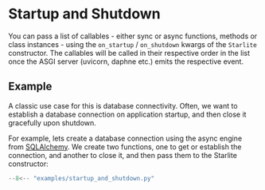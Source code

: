 # Startup and Shutdown

You can pass a list of callables - either sync or async functions, methods or class instances - using the `on_startup`
/ `on_shutdown` kwargs of the `Starlite` constructor. The callables will be called in their respective order in the list
once the ASGI server (uvicorn, daphne etc.) emits the respective event.

## Example

A classic use case for this is database connectivity. Often, we want to establish a database connection on application
startup, and then close it gracefully upon shutdown.

For example, lets create a database connection using the async engine from
[SQLAlchemy](https://docs.sqlalchemy.org/en/latest/orm/extensions/asyncio.html). We create two functions, one to get or
establish the connection, and another to close it, and then pass them to the Starlite constructor:

```py title="Startup and Shutdown"
--8<-- "examples/startup_and_shutdown.py"
```
